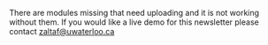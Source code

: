 There are modules missing that need uploading and it is not working without them. If you would like a live demo for this newsletter please contact zaltaf@uwaterloo.ca
